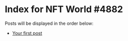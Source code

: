 # Index for NFT World #4882
Posts will be displayed in the order below:

- [Your first post](./001-first.md)

